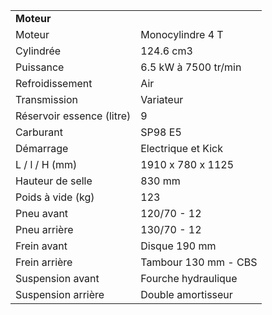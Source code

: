﻿---
type: chart
item: 22
---

<div class="tab active" id="specs" style="display: block;">
<table> 
    <tbody><tr>
										<td colspan="2"><strong>Moteur</strong></td>
									</tr>
                                            <tr>
											    <td>Moteur</td>
											    <td>Monocylindre 4 T</td>
										    </tr>
                                            <tr>
											    <td>Cylindrée</td>
											    <td>124.6 cm3</td>
										    </tr>
                                            <tr>
											    <td>Puissance</td>
											    <td>6.5 kW à 7500 tr/min</td>
										    </tr>
                                            <tr>
											    <td>Refroidissement</td>
											    <td>Air</td>
										    </tr>
                                            <tr>
											    <td>Transmission</td>
											    <td>Variateur</td>
										    </tr>
                                            <tr>
											    <td>Réservoir essence (litre)</td>
											    <td>9</td>
										    </tr>
                                            <tr>
											    <td>Carburant</td>
											    <td>SP98  E5</td>
										    </tr>
                                            <tr>
											    <td>Démarrage</td>
											    <td>Electrique et Kick</td>
										    </tr>
                                            <tr>
											    <td>L / l / H (mm)</td>
											    <td>1910 x 780  x 1125</td>
										    </tr>
                                            <tr>
											    <td>Hauteur de selle</td>
											    <td>830 mm</td>
										    </tr>
                                            <tr>
											    <td>Poids à vide (kg)</td>
											    <td>123 </td>
										    </tr>
                                            <tr>
											    <td>Pneu avant</td>
											    <td>120/70 - 12</td>
										    </tr>
                                            <tr>
											    <td>Pneu arrière</td>
											    <td>130/70 - 12</td>
										    </tr>
                                            <tr>
											    <td>Frein avant</td>
											    <td>Disque 190 mm</td>
										    </tr>
                                            <tr>
											    <td>Frein arrière</td>
											    <td>Tambour 130 mm - CBS</td>
										    </tr>
                                            <tr>
											    <td>Suspension avant</td>
											    <td>Fourche hydraulique</td>
										    </tr>
                                            <tr>
											    <td>Suspension arrière</td>
											    <td>Double amortisseur</td>
										    </tr>
								</tbody>
</table>
</div>

